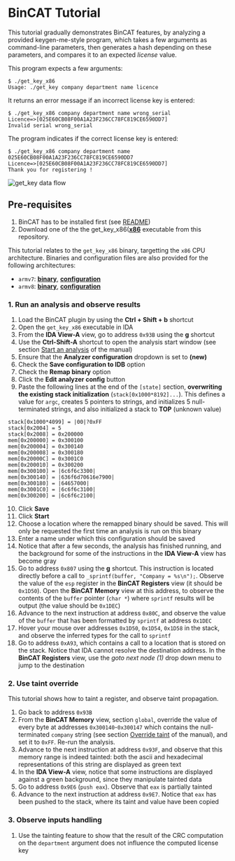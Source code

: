 # BinCAT Tutorial

This tutorial gradually demonstrates BinCAT features, by analyzing a provided
keygen-me-style program, which takes a few arguments as command-line
parameters, then generates a hash depending on these parameters, and compares
it to an expected *license* value.

This program expects a few arguments:
```
$ ./get_key_x86
Usage: ./get_key company department name licence
```

It returns an error message if an incorrect license key is entered:
```
$ ./get_key_x86 company department name wrong_serial
Licence=>[025E60CB08F00A1A23F236CC78FC819CE6590DD7]
Invalid serial wrong_serial
```

The program indicates if the correct license key is entered:
```
$ ./get_key_x86 company department name 025E60CB08F00A1A23F236CC78FC819CE6590DD7
Licence=>[025E60CB08F00A1A23F236CC78FC819CE6590DD7]
Thank you for registering !
```

![get_key data flow](img/get_key-dataflow.png)

## Pre-requisites
1. BinCAT has to be installed first (see [README](../README.md#installation))
2. Download one of the the get_key_x86([**x86**](../../../raw/master/doc/get_key/get_key_x86) executable from this repository.

This tutorial relates to the `get_key_x86` binary, targetting the `x86` CPU
architecture.
Binaries and configuration files are also provided for the following architectures:

* `armv7`: [**binary**](../../../raw/master/doc/get_key/get_key_armv7), [**configuration**](../../../raw/master/doc/get_key/get_key_armv7.ini)
* `armv8`: [**binary**](../../../raw/master/doc/get_key/get_key_armv8), [**configuration**](../../../raw/master/doc/get_key/get_key_armv8.ini)


### 1. Run an analysis and observe results

1. Load the BinCAT plugin by using the **Ctrl + Shift + b** shortcut
2. Open the `get_key_x86` executable in IDA
3. From the **IDA View-A** view, go to address `0x93B` using the **g**
   shortcut
4. Use the **Ctrl-Shift-A** shortcut to open the analysis start window (see
   section [Start an analysis](manual.md#start-an-analysis) of the manual)
5. Ensure that the **Analyzer configuration** dropdown is set to **(new)**
6. Check the **Save configuration to IDB** option
7. Check the **Remap binary** option
8. Click the **Edit analyzer config** button
9. Paste the following lines at the end of the `[state]` section, **overwriting
   the existing stack initialization** (`stack[0x1000*8192]...`). This defines
   a value for `argc`, creates 5 pointers to strings, and initializes 5
   null-terminated strings, and also initialized a stack to **TOP** (unknown
   value)
```
stack[0x1000*4099] = |00|?0xFF
stack[0x2004] = 5
stack[0x2008] = 0x200000
mem[0x200000] = 0x300100
mem[0x200004] = 0x300140
mem[0x200008] = 0x300180
mem[0x20000C] = 0x3001C0
mem[0x200010] = 0x300200
mem[0x300100] = |6c6f6c3300|
mem[0x300140] = |636f6d70616e7900|
mem[0x300180] = |64657000|
mem[0x3001C0] = |6c6f6c3100|
mem[0x300200] = |6c6f6c2100|
```
10. Click **Save**
11. Click **Start**
12. Choose a location where the remapped binary should be saved. This will only
   be requested the first time an analysis is run on this binary
13. Enter a name under which this configuration should be saved
14. Notice that after a few seconds, the analysis has finished running, and the
    background for some of the instructions in the **IDA View-A** view has
    become gray
15. Go to address `0x807` using the **g** shortcut. This instruction is
    located directly before a call to `_sprintf(buffer, "Company = %s\n");`.
    Observe the value of the `esp` register in the **BinCAT Registers** view (it
    should be `0x1D50`). Open the **BinCAT Memory** view at this address, to
    observe the contents of the `buffer` pointer (`char *`) where `sprintf`
    results will be output (the value should be `0x1DEC`)
16. Advance to the next instruction at address `0x80C`, and observe the
    value of the `buffer` that has been formatted by `sprintf` at address
    `0x1DEC`
17. Hover your mouse over addresses `0x1D50`, `0x1D54`, `0x1D58` in the stack,
    and observe the inferred types for the call to `sprintf`
18. Go to address `0xA93`, which contains a call to a location that is stored
    on the stack. Notice that IDA cannot resolve the destination address. In
    the **BinCAT Registers** view, use the *goto next node (1)* drop down menu
    to jump to the destination

### 2. Use taint override
This tutorial shows how to taint a register, and observe taint propagation.

1. Go back to address `0x93B`
2. From the **BinCAT Memory** view, section `global`, override the value of
   every byte at addresses `0x300140`-`0x300147` which contains the
   null-terminated `company` string (see section [Override
   taint](manual.md#override-taint) of the manual), and set it to `0xFF`.
   Re-run the analysis.
3. Advance to the next instruction at address `0x93F`, and observe that this
   memory range is indeed tainted: both the ascii and hexadecimal
   representations of this string are displayed as green text
4. In the **IDA View-A** view, notice that some instructions are displayed
   against a green background, since they manipulate tainted data
5. Go to address `0x9E6` (`push eax`). Observe that `eax` is partially tainted
6. Advance to the next instruction at address `0x9E7`. Notice that `eax` has
   been pushed to the stack, where its taint and value have been copied

### 3. Observe inputs handling

1. Use the tainting feature to show that the result of the CRC computation on
   the `department` argument does not influence the computed license key

